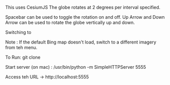 This uses CesiumJS 
The globe rotates at 2 degrees per interval specified.

Spacebar can be used to toggle the rotation on and off.
Up Arrow and Down Arrow can be used to rotate the globe vertically up and down.

Switching to 

Note : If the default Bing map doesn't load, switch to a different imagery from teh menu.

To Run:
git clone 

Start server (on mac) :
/usr/bin/python -m SimpleHTTPServer 5555

Access teh URL -> http://localhost:5555

